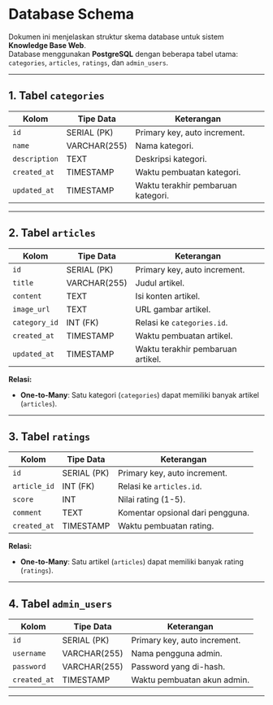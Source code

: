 # Database Schema

Dokumen ini menjelaskan struktur skema database untuk sistem **Knowledge Base Web**.  
Database menggunakan **PostgreSQL** dengan beberapa tabel utama: `categories`, `articles`, `ratings`, dan `admin_users`.

---

## 1. Tabel `categories`

| Kolom         | Tipe Data    | Keterangan                         |
| ------------- | ------------ | ---------------------------------- |
| `id`          | SERIAL (PK)  | Primary key, auto increment.       |
| `name`        | VARCHAR(255) | Nama kategori.                     |
| `description` | TEXT         | Deskripsi kategori.                |
| `created_at`  | TIMESTAMP    | Waktu pembuatan kategori.          |
| `updated_at`  | TIMESTAMP    | Waktu terakhir pembaruan kategori. |

---

## 2. Tabel `articles`

| Kolom         | Tipe Data    | Keterangan                        |
| ------------- | ------------ | --------------------------------- |
| `id`          | SERIAL (PK)  | Primary key, auto increment.      |
| `title`       | VARCHAR(255) | Judul artikel.                    |
| `content`     | TEXT         | Isi konten artikel.               |
| `image_url`   | TEXT         | URL gambar artikel.               |
| `category_id` | INT (FK)     | Relasi ke `categories.id`.        |
| `created_at`  | TIMESTAMP    | Waktu pembuatan artikel.          |
| `updated_at`  | TIMESTAMP    | Waktu terakhir pembaruan artikel. |

**Relasi:**

- **One-to-Many**: Satu kategori (`categories`) dapat memiliki banyak artikel (`articles`).

---

## 3. Tabel `ratings`

| Kolom        | Tipe Data   | Keterangan                       |
| ------------ | ----------- | -------------------------------- |
| `id`         | SERIAL (PK) | Primary key, auto increment.     |
| `article_id` | INT (FK)    | Relasi ke `articles.id`.         |
| `score`      | INT         | Nilai rating (1-5).              |
| `comment`    | TEXT        | Komentar opsional dari pengguna. |
| `created_at` | TIMESTAMP   | Waktu pembuatan rating.          |

**Relasi:**

- **One-to-Many**: Satu artikel (`articles`) dapat memiliki banyak rating (`ratings`).

---

## 4. Tabel `admin_users`

| Kolom        | Tipe Data    | Keterangan                   |
| ------------ | ------------ | ---------------------------- |
| `id`         | SERIAL (PK)  | Primary key, auto increment. |
| `username`   | VARCHAR(255) | Nama pengguna admin.         |
| `password`   | VARCHAR(255) | Password yang di-hash.       |
| `created_at` | TIMESTAMP    | Waktu pembuatan akun admin.  |

---
